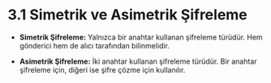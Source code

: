 # 3.1 Simetrik ve Asimetrik Şifreleme

- **Simetrik Şifreleme:** Yalnızca bir anahtar kullanan şifreleme türüdür. Hem gönderici hem de alıcı tarafından bilinmelidir.

- **Asimetrik Şifreleme:** İki anahtar kullanan şifreleme türüdür. Bir anahtar şifreleme için, diğeri ise şifre çözme için kullanılır.
